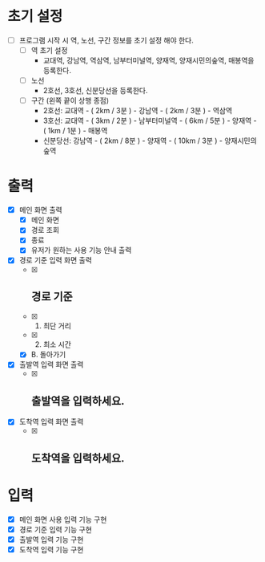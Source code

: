 # 초기 설정
- [ ] 프로그램 시작 시 역, 노선, 구간 정보를 초기 설정 해야 한다.
  - [ ] 역 초기 설정
    - 교대역, 강남역, 역삼역, 남부터미널역, 양재역, 양재시민의숲역, 매봉역을 등록한다.
  - [ ] 노선
    - 2호선, 3호선, 신분당선을 등록한다.
  - [ ] 구간 (왼쪽 끝이 상행 종점)
    - 2호선: 교대역 - ( 2km / 3분 ) - 강남역 - ( 2km / 3분 ) - 역삼역
    - 3호선: 교대역 - ( 3km / 2분 ) - 남부터미널역 - ( 6km / 5분 ) - 양재역 - ( 1km / 1분 ) - 매봉역
    - 신분당선: 강남역 - ( 2km / 8분 ) - 양재역 - ( 10km / 3분 ) - 양재시민의숲역

# 출력
- [x] 메인 화면 출력
  - [x] 메인 화면
  - [x] 경로 조회
  - [x] 종료
  - [x] 유저가 원하는 사용 기능 안내 출력
- [x] 경로 기준 입력 화면 출력
  -[x] ## 경로 기준
  -[x] 1. 최단 거리
  -[x] 2. 최소 시간
  -[x] B. 돌아가기
- [x] 출발역 입력 화면 출력
  - [x] ## 출발역을 입력하세요.
- [x] 도착역 입력 화면 출력
  - [x] ## 도착역을 입력하세요.

# 입력
- [x] 메인 화면 사용 입력 기능 구현
- [x] 경로 기준 입력 기능 구현
- [x] 출발역 입력 기능 구현
- [x] 도착역 입력 기능 구현
